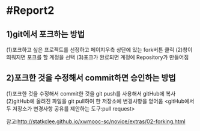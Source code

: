 #Report2
========

1)git에서 포크하는 방법
-----------------

 (1)포크하고 싶은 프로젝트를 선정하고 페이지우측 상단에 있는 fork버튼 클릭
 (2)창이 띄워지면 포크를 할 계정을 선택
 (3)포크가 완료되면 계정에 Repository가 만들어짐

2)포크한 것을 수정해서 commit하면 승인하는 방법
-----------------------------------

 (1)포크한 것을 수정해서 commit한 것을 git push를 사용해서 gitHub에 복사
 (2)gitHub에 올려진 파일을 git pull하여 한 저장소에 변경사항을 얻어옴
    <gitHub에서 두 저장소가 변경사항 공유를 제안하는 도구:pull request>
 
 참고:http://statkclee.github.io/xwmooc-sc/novice/extras/02-forking.html